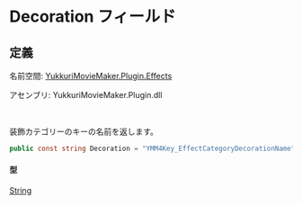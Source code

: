 # Decoration フィールド

## 定義

名前空間: [YukkuriMovieMaker.Plugin.Effects](../../index)

アセンブリ: YukkuriMovieMaker.Plugin.dll

<br/>

装飾カテゴリーのキーの名前を返します。

```csharp
public const string Decoration = "YMM4Key_EffectCategoryDecorationName";
```

#### 型
[String](https://learn.microsoft.com/ja-jp/dotnet/api/system.string)
